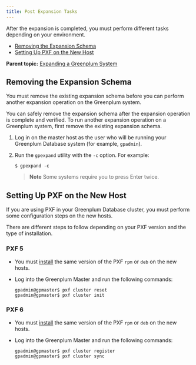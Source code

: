 ```yaml
---
title: Post Expansion Tasks 
---
```


After the expansion is completed, you must perform different tasks depending on your environment.

-   [Removing the Expansion Schema](#topic_xvp_5p2_hpb)
-   [Setting Up PXF on the New Host](#topic_pxl_1q2_hpb)

**Parent topic:** [Expanding a Greenplum System](../expand/expand-main.html)

## <a id="topic_xvp_5p2_hpb"></a>Removing the Expansion Schema 

You must remove the existing expansion schema before you can perform another expansion operation on the Greenplum system.

You can safely remove the expansion schema after the expansion operation is complete and verified. To run another expansion operation on a Greenplum system, first remove the existing expansion schema.

1.  Log in on the master host as the user who will be running your Greenplum Database system \(for example, `gpadmin`\).
2.  Run the `gpexpand` utility with the `-c` option. For example:

    ```
    $ gpexpand -c
    ```

    > **Note** Some systems require you to press Enter twice.


## <a id="topic_pxl_1q2_hpb"></a>Setting Up PXF on the New Host 

If you are using PXF in your Greenplum Database cluster, you must perform some configuration steps on the new hosts.

There are different steps to follow depending on your PXF version and the type of installation.

### <a id="pxf5"></a>PXF 5 

-   You must [install](https://docs.vmware.com/en/VMware-Greenplum-Platform-Extension-Framework/6.3/vmware-greenplum-platform-extension-framework/GUID-installing_pxf.html) the same version of the PXF `rpm` or `deb` on the new hosts.
-   Log into the Greenplum Master and run the following commands:

    ```
    gpadmin@gpmaster$ pxf cluster reset
    gpadmin@gpmaster$ pxf cluster init
    ```


### <a id="pxf6"></a>PXF 6 

-   You must [install](https://docs.vmware.com/en/VMware-Greenplum-Platform-Extension-Framework/6.3/vmware-greenplum-platform-extension-framework/GUID-installing_pxf.html) the same version of the PXF `rpm` or `deb` on the new hosts.
-   Log into the Greenplum Master and run the following commands:

    ```
    gpadmin@gpmaster$ pxf cluster register
    gpadmin@gpmaster$ pxf cluster sync
    ```


